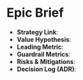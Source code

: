 # Epic Brief

- **Strategy Link**: 
- **Value Hypothesis**: 
- **Leading Metric**: 
- **Guardrail Metrics**: 
- **Risks & Mitigations**: 
- **Decision Log (ADR)**: 
